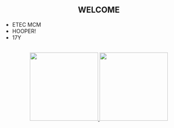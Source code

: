 <h2 align="center"> WELCOME </h2>


-   ETEC MCM
-   HOOPER!
-   17Y


<br>

<div align="center">
  <a href="https://github.com/iamGiovanniCaramelloGrego">
  <img height="180em" src="https://github-readme-stats.vercel.app/api?username=iamGiovanniCaramelloGrego&show_icons=true&theme=dark&include_all_commits=true&count_private=true"/>
    
  <img height="180em" src="https://github-readme-stats.vercel.app/api/top-langs/?username=iamGiovanniCaramelloGrego&layout=compact&langs_count=7&theme=dark"/>
</div>
 

  
 	
